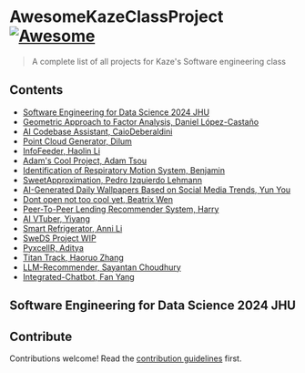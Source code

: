 # AwesomeKazeClassProject [![Awesome](https://awesome.re/badge.svg)](https://awesome.re)

> A complete list of all projects for Kaze&#39;s Software engineering class

## Contents

- [Software Engineering for Data Science 2024 JHU](#software-engineering-for-data-science-2024-jhu)
- [Geometric Approach to Factor Analysis, Daniel López-Castaño](https://github.com/juadlopezcas/GeomFA)
- [AI Codebase Assistant, CaioDeberaldini](https://github.com/caiodeberaldini/semester_project)
- [Point Cloud Generator, Dilum](https://github.com/DilumFernando/point_cloud_gen)
- [InfoFeeder, Haolin Li](https://github.com/JamesLi128/InfoFeeder)
- [Adam's Cool Project, Adam Tsou](https://github.com/atsou2/clothingquality)
- [Identification of Respiratory Motion System, Benjamin](https://github.com/bweinbe5/553.689)
- [SweetApproximation, Pedro Izquierdo Lehmann](https://github.com/pizqleh/sweet-approximation)
- [AI-Generated Daily Wallpapers Based on Social Media Trends, Yun You](https://github.com/IvyYY00/SDE-for-datascience-project)
- [Dont open not too cool yet, Beatrix Wen](https://github.com/WwHeEnN/test-kaze-class)
- [Peer-To-Peer Lending Recommender System, Harry](https://github.com/BabisSalis/PeerToPeerLendingRecommender/tree/main)
- [AI VTuber, Yiyang](https://github.com/ygu28/Lain-AI-Channel)
- [Smart Refrigerator, Anni Li](https://github.com/muimuifly/Smart-refrigerator)
- [SweDS Project WIP](https://github.com/EricAlanSimon/SweDS)
- [PyxcellR, Aditya](https://github.com/adityasuru95/pyxcellr)
- [Titan Track, Haoruo Zhang](https://github.com/haoruo-zhang/Software-Engineering-for-Data-Science.git)
- [LLM-Recommender, Sayantan Choudhury](https://github.com/isayantan/LLM-Recommender)
- [Integrated-Chatbot, Fan Yang](https://github.com/fan-yang1/Integrated-Chatbot)
## Software Engineering for Data Science 2024 JHU


## Contribute

Contributions welcome! Read the [contribution guidelines](contributing.md) first.
